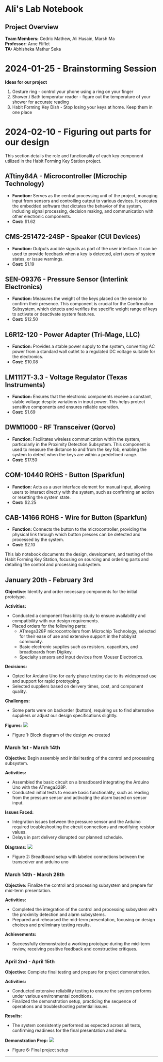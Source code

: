 # Ali's Lab Notebook

## Project Overview
**Team Members:** Cedric Mathew, Ali Husain, Marsh Ma  
**Professor:** Arne Fliflet  
**TA:** Abhisheka Mathur Seka  

# 2024-01-25 - Brainstorming Session
**Ideas for our project**

1. Gesture ring - control your phone using a ring on your finger
2. Shower / Bath temperatur reader - figure out the temperature of your shower for accurate reading
3. Habit Forming Key Dish - Stop losing your keys at home. Keep them in one place

# 2024-02-10 - Figuring out parts for our design

This section details the role and functionality of each key component utilized in the Habit Forming Key Station project.

## ATtiny84A - Microcontroller (Microchip Technology)

- **Function:** Serves as the central processing unit of the project, managing input from sensors and controlling output to various devices. It executes the embedded software that dictates the behavior of the system, including signal processing, decision making, and communication with other electronic components.
- **Cost:** $1.62

## CMS-251472-24SP - Speaker (CUI Devices)

- **Function:** Outputs audible signals as part of the user interface. It can be used to provide feedback when a key is detected, alert users of system states, or issue warnings.
- **Cost:** $1.19


## SEN-09376 - Pressure Sensor (Interlink Electronics)

- **Function:** Measures the weight of the keys placed on the sensor to confirm their presence. This component is crucial for the Confirmation Subsystem, which detects and verifies the specific weight range of keys to activate or deactivate system features.
- **Cost:** $12.50


## L6R12-120 - Power Adapter (Tri-Mage, LLC)

- **Function:** Provides a stable power supply to the system, converting AC power from a standard wall outlet to a regulated DC voltage suitable for the electronics.
- **Cost:** $10.08


## LM1117T-3.3 - Voltage Regulator (Texas Instruments)

- **Function:** Ensures that the electronic components receive a constant, stable voltage despite variations in input power. This helps protect sensitive components and ensures reliable operation.
- **Cost:** $1.69


## DWM1000 - RF Transceiver (Qorvo)

- **Function:** Facilitates wireless communication within the system, particularly in the Proximity Detection Subsystem. This component is used to measure the distance to and from the key fob, enabling the system to detect when the keys are within a predefined range.
- **Cost:** $17.50


## COM-10440 ROHS - Button (Sparkfun)

- **Function:** Acts as a user interface element for manual input, allowing users to interact directly with the system, such as confirming an action or resetting the system state.
- **Cost:** $2.25


## CAB-14166 ROHS - Wire for Button (Sparkfun)

- **Function:** Connects the button to the microcontroller, providing the physical link through which button presses can be detected and processed by the system.
- **Cost:** $2.10


This lab notebook documents the design, development, and testing of the Habit Forming Key Station, focusing on sourcing and ordering parts and detailing the control and processing subsystem.


## January 20th - February 3rd
**Objective:** Identify and order necessary components for the initial prototype.

**Activities:**
- Conducted a component feasibility study to ensure availability and compatibility with our design requirements.
- Placed orders for the following parts:
  - ATmega328P microcontrollers from Microchip Technology, selected for their ease of use and extensive support in the hobbyist community.
  - Basic electronic supplies such as resistors, capacitors, and breadboards from Digikey.
  - Specialty sensors and input devices from Mouser Electronics.

**Decisions:**
- Opted for Arduino Uno for early phase testing due to its widespread use and support for rapid prototyping.
- Selected suppliers based on delivery times, cost, and component quality.

**Challenges:**
- Some parts were on backorder (button), requiring us to find alternative suppliers or adjust our design specifications slightly.

**Figures:**
![](./Final%20Block%20Diagram.drawio.png)
- Figure 1: Block diagram of the design we created

### March 1st - March 14th
**Objective:** Begin assembly and initial testing of the control and processing subsystem.

**Activities:**
- Assembled the basic circuit on a breadboard integrating the Arduino Uno with the ATmega328P.
- Conducted initial tests to ensure basic functionality, such as reading from the pressure sensor and activating the alarm based on sensor input.

**Issues Faced:**
- Integration issues between the pressure sensor and the Arduino required troubleshooting the circuit connections and modifying resistor values.
- Delays in part delivery disrupted our planned schedule.

**Diagrams:**
![](./DWM1000-wire.jpg)
- Figure 2: Breadboard setup with labeled connections between the transceiver and arduino uno

### March 14th - March 28th
**Objective:** Finalize the control and processing subsystem and prepare for mid-term presentation.

**Activities:**
- Completed the integration of the control and processing subsystem with the proximity detection and alarm subsystems.
- Prepared and rehearsed the mid-term presentation, focusing on design choices and preliminary testing results.

**Achievements:**
- Successfully demonstrated a working prototype during the mid-term review, receiving positive feedback and constructive critiques.



### April 2nd - April 15th
**Objective:** Complete final testing and prepare for project demonstration.

**Activities:**
- Conducted extensive reliability testing to ensure the system performs under various environmental conditions.
- Finalized the demonstration setup, practicing the sequence of operations and troubleshooting potential issues.

**Results:**
- The system consistently performed as expected across all tests, confirming readiness for the final presentation and demo.

**Demonstration Prep:**
![](./final%20design.png)

- Figure 6: Final project setup

---
